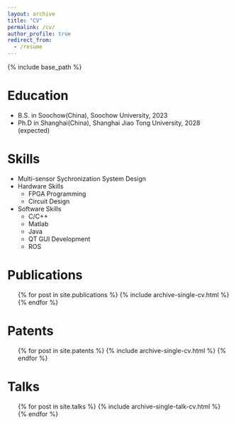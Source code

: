 ```yaml
---
layout: archive
title: "CV"
permalink: /cv/
author_profile: true
redirect_from:
  - /resume
---
```


{% include base_path %}

Education
======
* B.S. in Soochow(China), Soochow University, 2023
* Ph.D in Shanghai(China), Shanghai Jiao Tong University, 2028 (expected)

Skills
======
* Multi-sensor Sychronization System Design                                                             
* Hardware Skills
  * FPGA Programming
  * Circuit Design
* Software Skills
  * C/C++
  * Matlab
  * Java
  * QT GUI Development
  * ROS 

Publications
======
  <ul>{% for post in site.publications %}
    {% include archive-single-cv.html %}
  {% endfor %}</ul>
  
Patents
======
  <ul>{% for post in site.patents %}
    {% include archive-single-cv.html %}
  {% endfor %}</ul>
  
Talks
======
  <ul>{% for post in site.talks %}
    {% include archive-single-talk-cv.html %}
  {% endfor %}</ul>
  
